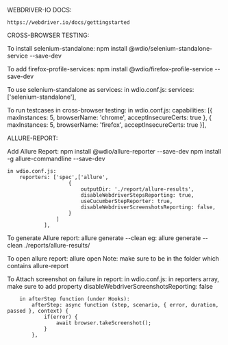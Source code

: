 WEBDRIVER-IO DOCS:

    https://webdriver.io/docs/gettingstarted


CROSS-BROWSER TESTING:

To install selenium-standalone:
    npm install @wdio/selenium-standalone-service --save-dev

To add firefox-profile-services:
    npm install @wdio/firefox-profile-service --save-dev

To use selenium-standalone as services:
    in wdio.conf.js:
            services: ['selenium-standalone'],

To run testcases in cross-browser testing:
    in wdio.conf.js:
        capabilities: [{
            maxInstances: 5,
            browserName: 'chrome',
            acceptInsecureCerts: true
        },
        {
            maxInstances: 5,
            browserName: 'firefox',
            acceptInsecureCerts: true
        }],



ALLURE-REPORT:

Add Allure Report:
    npm install @wdio/allure-reporter --save-dev
    npm install -g allure-commandline --save-dev

    in wdio.conf.js:
        reporters: ['spec',['allure', 
                        {
                            outputDir: './report/allure-results',
                            disableWebdriverStepsReporting: true,
                            useCucumberStepReporter: true,
                            disableWebdriverScreenshotsReporting: false,
                        }
                    ]
                ],

To generate Allure report:
    allure generate --clean <allure-results-path>
    eg: allure generate --clean ./reports/allure-results/

To open allure report:
    allure open
    Note: make sure to be in the folder which contains allure-report

To Attach screenshot on failure in report:
    in wdio.conf.js:
        in reporters array, make sure to add property
            disableWebdriverScreenshotsReporting: false

        in afterStep function (under Hooks):
            afterStep: async function (step, scenario, { error, duration, passed }, context) {
                if(error) {
                    await browser.takeScreenshot();
                }
            },